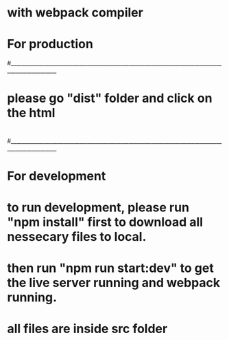# with webpack compiler
#
#
# For production
#_______________________________________________________________________________________________
# please go "dist" folder and click on the html
#
#
#_______________________________________________________________________________________________
# For development
# to run development, please run "npm install" first to download all nessecary files to local.
# then run "npm run start:dev" to get the live server running and webpack running.
# all files are inside src folder
 
